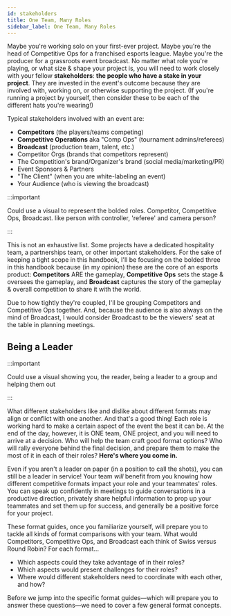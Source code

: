 ```yaml
---
id: stakeholders
title: One Team, Many Roles
sidebar_label: One Team, Many Roles
---
```


Maybe you're working solo on your first-ever project.
Maybe you're the head of Competitive Ops for a franchised esports league.
Maybe you're the producer for a grassroots event broadcast.
No matter what role you're playing, or what size & shape your project is,
 you will need to work closely with your fellow **stakeholders**: **the people who have a stake in your project**.
They are invested in the event's outcome because they are involved with, working on, or otherwise supporting the project.
(If you're running a project by yourself, then consider these to be each of the different hats you're wearing!)

Typical stakeholders involved with an event are:

* **Competitors** (the players/teams competing)
* **Competitive Operations** aka "Comp Ops" (tournament admins/referees)
* **Broadcast** (production team, talent, etc.)
* Competitor Orgs (brands that competitors represent)
* The Competition's brand/Organizer's brand (social media/marketing/PR)
* Event Sponsors & Partners
* "The Client" (when you are white-labeling an event)
* Your Audience (who is viewing the broadcast)

:::important

Could use a visual to represent the bolded roles. Competitor, Competitive Ops, Broadcast. like person with controller, 'referee' and camera person?

:::

This is not an exhaustive list.
Some projects have a dedicated hospitality team, a partnerships team, or other important stakeholders.
For the sake of keeping a tight scope in this handbook, I'll be focusing on the bolded three in this handbook
 because (in my opinion) these are the core of an esports product:
**Competitors** ARE the gameplay, **Competitive Ops** sets the stage & oversees the gameplay, and **Broadcast** captures the story of the gameplay & overall competition to share it with the world.

Due to how tightly they're coupled, I'll be grouping Competitors and Competitive Ops together.
And, because the audience is also always on the mind of Broadcast, I would consider Broadcast to be the viewers' seat at the table in planning meetings.

## Being a Leader

:::important

Could use a visual showing you, the reader, being a leader to a group and helping them out

:::

What different stakeholders like and dislike about different formats may align or conflict with one another.
And that's a good thing!
Each role is working hard to make a certain aspect of the event the best it can be.
At the end of the day, however, it is ONE team, ONE project, and you will need to arrive at a decision.
Who will help the team craft good format options?
Who will rally everyone behind the final decision, and prepare them to make the most of it in each of their roles?
**Here's where you come in.**

Even if you aren't a leader on paper (in a position to call the shots), you can still be a leader in service!
Your team *will* benefit from you knowing how different competitive formats impact your role and your teammates' roles.
You can speak up confidently in meetings to guide conversations in a productive direction, privately share helpful information to prop up your teammates and set them up for success, and generally be a positive force for your project.

These format guides, once you familiarize yourself, will prepare you to tackle all kinds of format comparisons with your team.
What would Competitors, Competitive Ops, and Broadcast each think of Swiss versus Round Robin? For each format...

* Which aspects could they take advantage of in their roles?
* Which aspects would present challenges for their roles?
* Where would different stakeholders need to coordinate with each other, and how?

Before we jump into the specific format guides—which will prepare you to answer these questions—we need to cover a few general format concepts.
